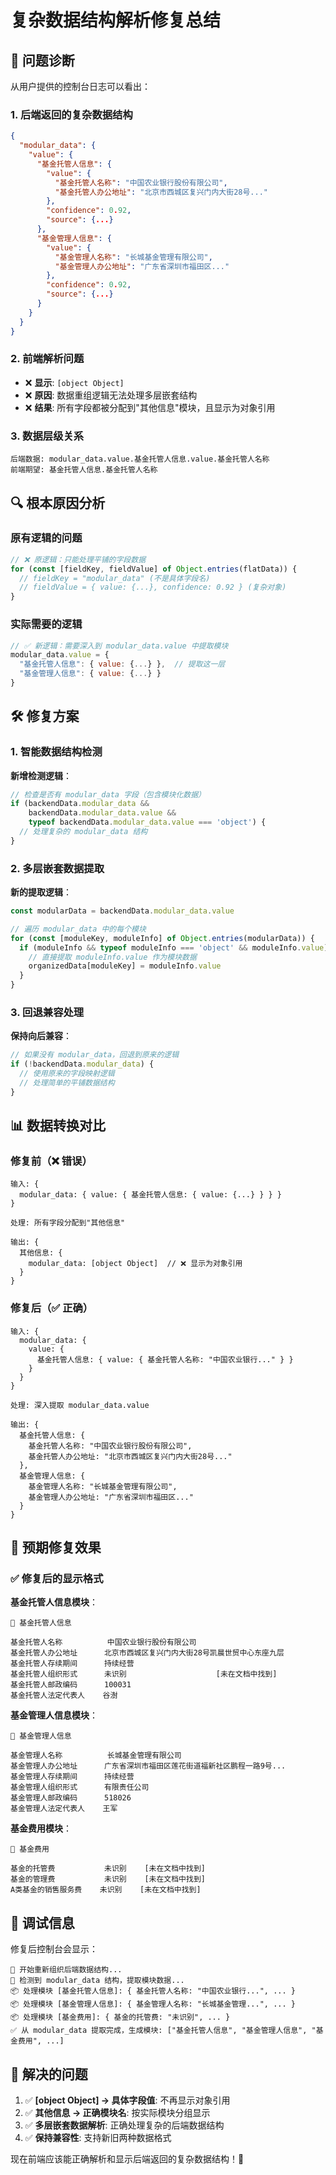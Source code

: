 # 复杂数据结构解析修复总结

## 🚨 问题诊断

从用户提供的控制台日志可以看出：

### 1. 后端返回的复杂数据结构
```json
{
  "modular_data": {
    "value": {
      "基金托管人信息": {
        "value": {
          "基金托管人名称": "中国农业银行股份有限公司",
          "基金托管人办公地址": "北京市西城区复兴门内大街28号..."
        },
        "confidence": 0.92,
        "source": {...}
      },
      "基金管理人信息": {
        "value": {
          "基金管理人名称": "长城基金管理有限公司",
          "基金管理人办公地址": "广东省深圳市福田区..."
        },
        "confidence": 0.92,
        "source": {...}
      }
    }
  }
}
```

### 2. 前端解析问题
- ❌ **显示**: `[object Object]` 
- ❌ **原因**: 数据重组逻辑无法处理多层嵌套结构
- ❌ **结果**: 所有字段都被分配到"其他信息"模块，且显示为对象引用

### 3. 数据层级关系
```
后端数据: modular_data.value.基金托管人信息.value.基金托管人名称
前端期望: 基金托管人信息.基金托管人名称
```

## 🔍 根本原因分析

### 原有逻辑的问题
```javascript
// ❌ 原逻辑：只能处理平铺的字段数据
for (const [fieldKey, fieldValue] of Object.entries(flatData)) {
  // fieldKey = "modular_data" (不是具体字段名)
  // fieldValue = { value: {...}, confidence: 0.92 } (复杂对象)
}
```

### 实际需要的逻辑
```javascript
// ✅ 新逻辑：需要深入到 modular_data.value 中提取模块
modular_data.value = {
  "基金托管人信息": { value: {...} },  // 提取这一层
  "基金管理人信息": { value: {...} }
}
```

## 🛠️ 修复方案

### 1. 智能数据结构检测
**新增检测逻辑**：
```javascript
// 检查是否有 modular_data 字段（包含模块化数据）
if (backendData.modular_data && 
    backendData.modular_data.value && 
    typeof backendData.modular_data.value === 'object') {
  // 处理复杂的 modular_data 结构
}
```

### 2. 多层嵌套数据提取
**新的提取逻辑**：
```javascript
const modularData = backendData.modular_data.value

// 遍历 modular_data 中的每个模块
for (const [moduleKey, moduleInfo] of Object.entries(modularData)) {
  if (moduleInfo && typeof moduleInfo === 'object' && moduleInfo.value) {
    // 直接提取 moduleInfo.value 作为模块数据
    organizedData[moduleKey] = moduleInfo.value
  }
}
```

### 3. 回退兼容处理
**保持向后兼容**：
```javascript
// 如果没有 modular_data，回退到原来的逻辑
if (!backendData.modular_data) {
  // 使用原来的字段映射逻辑
  // 处理简单的平铺数据结构
}
```

## 📊 数据转换对比

### 修复前（❌ 错误）
```
输入: {
  modular_data: { value: { 基金托管人信息: { value: {...} } } }
}

处理: 所有字段分配到"其他信息"

输出: {
  其他信息: {
    modular_data: [object Object]  // ❌ 显示为对象引用
  }
}
```

### 修复后（✅ 正确）
```
输入: {
  modular_data: { 
    value: { 
      基金托管人信息: { value: { 基金托管人名称: "中国农业银行..." } }
    } 
  }
}

处理: 深入提取 modular_data.value

输出: {
  基金托管人信息: {
    基金托管人名称: "中国农业银行股份有限公司",
    基金托管人办公地址: "北京市西城区复兴门内大街28号..."
  },
  基金管理人信息: {
    基金管理人名称: "长城基金管理有限公司",
    基金管理人办公地址: "广东省深圳市福田区..."
  }
}
```

## 🎯 预期修复效果

### ✅ 修复后的显示格式

**基金托管人信息模块**：
```
🏦 基金托管人信息

基金托管人名称          中国农业银行股份有限公司
基金托管人办公地址      北京市西城区复兴门内大街28号凯晨世贸中心东座九层
基金托管人存续期间      持续经营
基金托管人组织形式      未识别                    [未在文档中找到]
基金托管人邮政编码      100031
基金托管人法定代表人    谷澍
```

**基金管理人信息模块**：
```
🏢 基金管理人信息

基金管理人名称          长城基金管理有限公司
基金管理人办公地址      广东省深圳市福田区莲花街道福新社区鹏程一路9号...
基金管理人存续期间      持续经营
基金管理人组织形式      有限责任公司
基金管理人邮政编码      518026
基金管理人法定代表人    王军
```

**基金费用模块**：
```
💸 基金费用

基金的托管费           未识别    [未在文档中找到]
基金的管理费           未识别    [未在文档中找到]
A类基金的销售服务费    未识别    [未在文档中找到]
```

## 🚀 调试信息

修复后控制台会显示：
```
🔧 开始重新组织后端数据结构...
🎯 检测到 modular_data 结构，提取模块数据...
📦 处理模块 [基金托管人信息]: { 基金托管人名称: "中国农业银行...", ... }
📦 处理模块 [基金管理人信息]: { 基金管理人名称: "长城基金管理...", ... }
📦 处理模块 [基金费用]: { 基金的托管费: "未识别", ... }
✅ 从 modular_data 提取完成，生成模块: ["基金托管人信息", "基金管理人信息", "基金费用", ...]
```

## 🎉 解决的问题

1. ✅ **[object Object] → 具体字段值**: 不再显示对象引用
2. ✅ **其他信息 → 正确模块名**: 按实际模块分组显示
3. ✅ **多层嵌套数据解析**: 正确处理复杂的后端数据结构
4. ✅ **保持兼容性**: 支持新旧两种数据格式

现在前端应该能正确解析和显示后端返回的复杂数据结构！🎉


